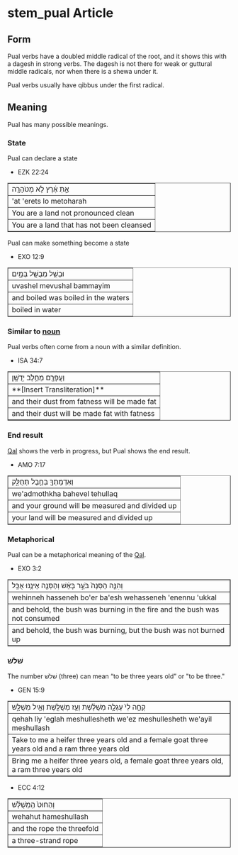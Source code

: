 # stem_pual Article

## Form

Pual verbs have a doubled middle radical of the root, and it shows this with a dagesh in strong verbs. The dagesh is not there for weak or guttural middle radicals, nor when there is a shewa under it.

Pual verbs usually have qibbus under the first radical.

## Meaning 

Pual has many possible meanings.  

### State

Pual can declare a state

* EZK 22:24
<table border="1" class="docutils">
<colgroup>
<col width="100%" />
</colgroup>
<tbody valign="top">
<tr class="row-odd"><td>אַ֣תְּ אֶ֔רֶץ לֹ֥א מְטֹהָרָ֖ה</td>
</tr>
<tr class="row-even"><td>'at 'erets lo metoharah</td>
</tr>
<tr class="row-odd"><td>You are a land not pronounced clean</td>
</tr>
<tr class="row-even"><td>You are a land that has not been cleansed</td>
</tr>
</tbody>
</table>

Pual can make something become a state

* EXO 12:9
<table border="1" class="docutils">
<colgroup>
<col width="100%" />
</colgroup>
<tbody valign="top">
<tr class="row-odd"><td>וּבָשֵׁ֥ל מְבֻשָּׁ֖ל בַּמָּ֑יִם</td>
</tr>
<tr class="row-even"><td>uvashel mevushal bammayim</td>
</tr>
<tr class="row-odd"><td>and boiled was boiled in the waters</td>
</tr>
<tr class="row-even"><td>boiled in water</td>
</tr>
</tbody>
</table>

### Similar to [noun](https://git.door43.org/Door43/en-uhg/src/master/content/noun/02.md)

Pual verbs often come from a noun with a similar definition.

* ISA 34:7
<table border="1" class="docutils">
<colgroup>
<col width="100%" />
</colgroup>
<tbody valign="top">
<tr class="row-odd"><td>וַעֲפָרָ֖ם מֵחֵ֥לֶב יְדֻשָּֽׁן</td>
</tr>
<tr class="row-even"><td>**[Insert Transliteration]**</td>
</tr>
<tr class="row-odd"><td>and their dust from fatness will be made fat</td>
</tr>
<tr class="row-even"><td>and their dust will be made fat with fatness</td>
</tr>
</tbody>
</table>

### End result

[Qal](https://git.door43.org/Door43/en-uhg/src/master/content/stem_qal/02.md) shows the verb in progress, but Pual shows the end result.

* AMO 7:17
<table border="1" class="docutils">
<colgroup>
<col width="100%" />
</colgroup>
<tbody valign="top">
<tr class="row-odd"><td>וְאַדְמָתְךָ֖ בַּחֶ֣בֶל תְּחֻלָּ֑ק</td>
</tr>
<tr class="row-even"><td>we'admothkha bahevel tehullaq</td>
</tr>
<tr class="row-odd"><td>and your ground will be measured and divided up</td>
</tr>
<tr class="row-even"><td>your land will be measured and divided up</td>
</tr>
</tbody>
</table>

### Metaphorical

Pual can be a metaphorical meaning of the [Qal](https://git.door43.org/Door43/en-uhg/src/master/content/stem_qal/02.md).

* EXO 3:2
<table border="1" class="docutils">
<colgroup>
<col width="100%" />
</colgroup>
<tbody valign="top">
<tr class="row-odd"><td>וְהִנֵּ֤ה הַסְּנֶה֙ בֹּעֵ֣ר בָּאֵ֔שׁ וְהַסְּנֶ֖ה אֵינֶ֥נּוּ אֻכָּֽל</td>
</tr>
<tr class="row-even"><td>wehinneh hasseneh bo'er ba'esh wehasseneh 'enennu 'ukkal</td>
</tr>
<tr class="row-odd"><td>and behold, the bush was burning in the fire and the bush was not consumed</td>
</tr>
<tr class="row-even"><td>and behold, the bush was burning, but the bush was not burned up</td>
</tr>
</tbody>
</table>

### שׁלשׁ

The number שׁלשׁ (three) can  mean “to be three years old” or "to be three."

* GEN 15:9
<table border="1" class="docutils">
<colgroup>
<col width="100%" />
</colgroup>
<tbody valign="top">
<tr class="row-odd"><td>קְחָ֥ה לִי֙ עֶגְלָ֣ה מְשֻׁלֶּ֔שֶׁת וְעֵ֥ז מְשֻׁלֶּ֖שֶׁת וְאַ֣יִל מְשֻׁלָּ֑שׁ</td>
</tr>
<tr class="row-even"><td>qehah liy 'eglah meshullesheth we'ez meshullesheth we'ayil meshullash</td>
</tr>
<tr class="row-odd"><td>Take to me a heifer three years old and a female goat three years old and a ram three years old</td>
</tr>
<tr class="row-even"><td>Bring me a heifer three years old, a female goat three years old, a ram three years old</td>
</tr>
</tbody>
</table>

* ECC 4:12
<table border="1" class="docutils">
<colgroup>
<col width="100%" />
</colgroup>
<tbody valign="top">
<tr class="row-odd"><td>וְהַחוּט֙ הַֽמְשֻׁלָּ֔שׁ</td>
</tr>
<tr class="row-even"><td>wehahut hameshullash</td>
</tr>
<tr class="row-odd"><td>and the rope the threefold</td>
</tr>
<tr class="row-even"><td>a three-strand rope</td>
</tr>
</tbody>
</table>